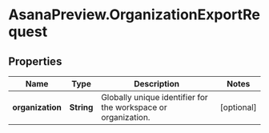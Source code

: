 # AsanaPreview.OrganizationExportRequest

## Properties
Name | Type | Description | Notes
------------ | ------------- | ------------- | -------------
**organization** | **String** | Globally unique identifier for the workspace or organization. | [optional] 
